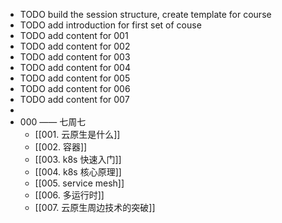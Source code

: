 - TODO build the session structure, create template for course
- TODO add introduction for first set of couse
- TODO add content for 001
- TODO add content for 002
- TODO add content for 003
- TODO add content for 004
- TODO add content for 005
- TODO add content for 006
- TODO add content for 007
-
- 000 —— 七周七
	- [[001. 云原生是什么]]
	- [[002. 容器]]
	- [[003. k8s 快速入门]]
	- [[004. k8s 核心原理]]
	- [[005. service mesh]]
	- [[006. 多运行时]]
	- [[007. 云原生周边技术的突破]]